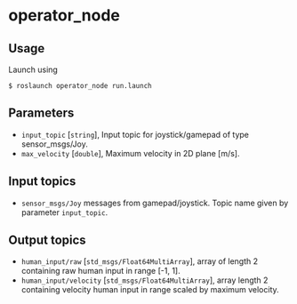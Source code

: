 # operator_node

## Usage

Launch using
```
$ roslaunch operator_node run.launch
```

## Parameters

* `input_topic` [`string`], Input topic for joystick/gamepad of type sensor_msgs/Joy.
* `max_velocity` [`double`], Maximum velocity in 2D plane [m/s].

## Input topics

* `sensor_msgs/Joy` messages from gamepad/joystick. Topic name given by parameter `input_topic`.

## Output topics

* `human_input/raw` [`std_msgs/Float64MultiArray`], array of length 2 containing raw human input in range [-1, 1].
* `human_input/velocity` [`std_msgs/Float64MultiArray`], array length 2 containing velocity human input in range scaled by maximum velocity.
